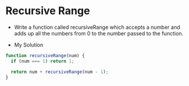# Recursive Range

- Write a function called recursiveRange which accepts a number and adds up all the numbers from 0 to the number passed to the function.

- My Solution

```javascript
function recursiveRange(num) {
  if (num === 1) return 1;

  return num + recursiveRange(num - 1);
}
```